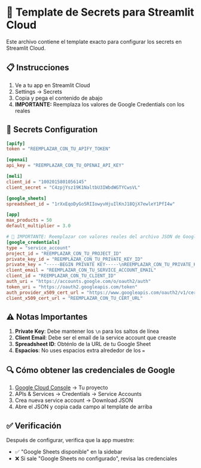 # 🔐 Template de Secrets para Streamlit Cloud

Este archivo contiene el template exacto para configurar los secrets en Streamlit Cloud.

## 📋 Instrucciones

1. Ve a tu app en Streamlit Cloud
2. Settings → Secrets
3. Copia y pega el contenido de abajo
4. **IMPORTANTE:** Reemplaza los valores de Google Credentials con los reales

## 🔑 Secrets Configuration

```toml
[apify]
token = "REEMPLAZAR_CON_TU_APIFY_TOKEN"

[openai]
api_key = "REEMPLAZAR_CON_TU_OPENAI_API_KEY"

[meli]
client_id = "1002015801056145"
client_secret = "C4zpjYsz19K1NaltbU3IWbdWGTYCwsVL"

[google_sheets]
spreadsheet_id = "1rXxEqoDyGo5RIIowyvHjuIlKnJ18QjX7ewleY1PfI4w"

[app]
max_products = 50
default_multiplier = 3.0

# 🚨 IMPORTANTE: Reemplazar con valores reales del archivo JSON de Google Cloud
[google_credentials]
type = "service_account"
project_id = "REEMPLAZAR_CON_TU_PROJECT_ID"
private_key_id = "REEMPLAZAR_CON_TU_PRIVATE_KEY_ID"
private_key = "-----BEGIN PRIVATE KEY-----\nREEMPLAZAR_CON_TU_PRIVATE_KEY\n-----END PRIVATE KEY-----\n"
client_email = "REEMPLAZAR_CON_TU_SERVICE_ACCOUNT_EMAIL"
client_id = "REEMPLAZAR_CON_TU_CLIENT_ID"
auth_uri = "https://accounts.google.com/o/oauth2/auth"
token_uri = "https://oauth2.googleapis.com/token"
auth_provider_x509_cert_url = "https://www.googleapis.com/oauth2/v1/certs"
client_x509_cert_url = "REEMPLAZAR_CON_TU_CERT_URL"
```

## ⚠️ Notas Importantes

1. **Private Key**: Debe mantener los `\n` para los saltos de línea
2. **Client Email**: Debe ser el email de la service account que creaste
3. **Spreadsheet ID**: Obténlo de la URL de tu Google Sheet
4. **Espacios**: No uses espacios extra alrededor de los `=`

## 🔍 Cómo obtener las credenciales de Google

1. [Google Cloud Console](https://console.cloud.google.com) → Tu proyecto
2. APIs & Services → Credentials → Service Accounts
3. Crea nueva service account → Download JSON
4. Abre el JSON y copia cada campo al template de arriba

## ✅ Verificación

Después de configurar, verifica que la app muestre:
- ✅ "Google Sheets disponible" en la sidebar
- ❌ Si sale "Google Sheets no configurado", revisa las credenciales
